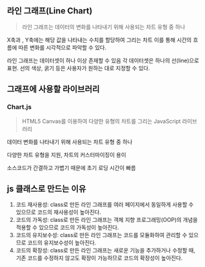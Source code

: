 ## 라인 그래프(Line Chart)

>  라인 그래프는 데이터의 변화를 나타내기 위해 사용되는 차트 유형 중 하나

X축과 , Y축에는 해당 값을 나타내는 수치를 할당하여 그리는 차트 
이를 통해 시간의 흐름에 따른 변화를 시각적으로 파악할 수 있다.

라인 그래프는 데이터셋이 하나 이상 존재할 수 있음
각 데이터셋은 하나의 선(line)으로 표현. 선의 색상, 굵기 등은 사용자가 원하는 대로 지정할 수 있다.

## 그래프에 사용할 라이브러리

### Chart.js

>  HTML5 Canvas를 이용하여 다양한 유형의 차트를 그리는 JavaScript 라이브러리

데이터 변화를 나타내기 위해 사용되는 차트 유형 중 하나

다양한 차트 유형을 지원, 차트의 커스터마이징이 용이

소스코드가 간결하고 가볍기 때문에 초기 로딩 시간이 빠름



## js 클래스로 만드는 이유

1. 코드 재사용성: class로 만든 라인 그래프를 여러 페이지에서 동일하게 사용할 수 있으므로 코드의 재사용성이 높아진다.
2. 코드의 가독성: class로 만든 라인 그래프는 객체 지향 프로그래밍(OOP)의 개념을 적용할 수 있으므로 코드의 가독성이 높아진다.
3. 코드의 유지보수성: class로 만든 라인 그래프는 코드를 모듈화하여 관리할 수 있으므로 코드의 유지보수성이 높아진다.
4. 코드의 확장성: class로 만든 라인 그래프는 새로운 기능을 추가하거나 수정할 때, 기존 코드를 수정하지 않고도 확장이 가능하므로 코드의 확장성이 높아진다.
